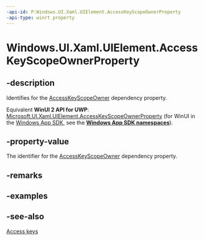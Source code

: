 ```yaml
---
-api-id: P:Windows.UI.Xaml.UIElement.AccessKeyScopeOwnerProperty
-api-type: winrt property
---
```


<!-- Property syntax
public Windows.UI.Xaml.DependencyProperty AccessKeyScopeOwnerProperty { get; }
-->

# Windows.UI.Xaml.UIElement.AccessKeyScopeOwnerProperty

## -description
Identifies for the [AccessKeyScopeOwner](uielement_accesskeyscopeowner.md) dependency property.

Equivalent **WinUI 2 API for UWP**: [Microsoft.UI.Xaml.UIElement.AccessKeyScopeOwnerProperty](/windows/winui/api/microsoft.ui.xaml.uielement.accesskeyscopeownerproperty) (for WinUI in the [Windows App SDK](/windows/apps/windows-app-sdk/), see the **[Windows App SDK namespaces](/windows/windows-app-sdk/api/winrt/)**).

## -property-value
The identifier for the [AccessKeyScopeOwner](uielement_accesskeyscopeowner.md) dependency property.

## -remarks

## -examples

## -see-also
[Access keys](/windows/uwp/design/input/access-keys)
